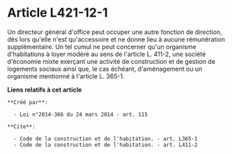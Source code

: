 # Article L421-12-1

Un directeur général d'office peut occuper une autre fonction de direction, dès lors qu'elle n'est qu'accessoire et ne donne
lieu à aucune rémunération supplémentaire. Un tel cumul ne peut concerner qu'un organisme d'habitations à loyer modéré au
sens de l'article L. 411-2, une société d'économie mixte exerçant une activité de construction et de gestion de logements
sociaux ainsi que, le cas échéant, d'aménagement ou un organisme mentionné à l'article L. 365-1.

**Liens relatifs à cet article**

	**Créé par**:

	  - Loi n°2014-366 du 24 mars 2014 - art. 115

	**Cite**:

	  - Code de la construction et de l'habitation. - art. L365-1
	  - Code de la construction et de l'habitation. - art. L411-2
